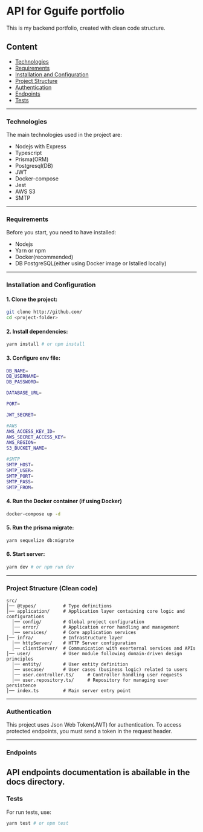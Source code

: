 # API for Gguife portfolio
This is my backend portfolio, created with clean code structure.

## Content  
- [Technologies](#technologies)  
- [Requirements](#requirements)  
- [Installation and Configuration](#installation-and-configuration)  
- [Project Structure](#project-structure-clean-code)  
- [Authentication](#authentication)  
- [Endpoints](#endpoints)  
- [Tests](#tests)  

---

### Technologies
The main technologies used in the project are:
- Nodejs with Express
- Typescript
- Prisma(ORM)
- Postgresql(DB) 
- JWT
- Docker-compose
- Jest
- AWS S3
- SMTP

---

### Requirements
Before you start, you need to have installed:
- Nodejs
- Yarn or npm
- Docker(recommended)
- DB PostgreSQL(either using Docker image or Istalled locally)

---

### Installation and Configuration
#### 1. Clone the project:
```bash
git clone http://github.com/
cd <project-folder>
```

#### 2. Install dependencies:
```bash
yarn install # or npm install
```

#### 3. Configure env file:
```bash
DB_NAME=
DB_USERNAME=
DB_PASSWORD=

DATABASE_URL=

PORT=

JWT_SECRET=

#AWS
AWS_ACCESS_KEY_ID=
AWS_SECRET_ACCESS_KEY=
AWS_REGION=
S3_BUCKET_NAME= 

#SMTP
SMTP_HOST=
SMTP_USER=
SMTP_PORT=
SMTP_PASS=
SMTP_FROM=
```

#### 4. Run the Docker container (if using Docker)
```bash
docker-compose up -d
```

#### 5. Run the prisma migrate:
```bash
yarn sequelize db:migrate
```

#### 6. Start server:
```bash
yarn dev # or npm run dev
```

---

### Project Structure (Clean code)
```
src/
│── @types/          # Type definitions
│── application/     # Application layer containing core logic and configurations
  │── config/        # Global project configuration
  │── error/         # Application error handling and management
  │── services/      # Core application services
│── infra/           # Infrastructure layer
  │── httpServer/    # HTTP Server configuration
  │── clientServer/  # Communication with exerternal services and APIs
│── user/            # User module following domain-driven design principles
  │── entity/        # User entity definition
  │── usecase/       # User cases (business logic) related to users
  │── user.controller.ts/     # Controller handling user requests
  │── user.repository.ts/     # Repository for managing user persistence
│── index.ts         # Main server entry point

```

---

### Authentication
This project uses Json Web Token(JWT) for authentication. To access protected endpoints, you must send a token in the request header.

---

### Endpoints
API endpoints documentation is abailable in the docs directory.
---

### Tests
For run tests, use:
```bash
yarn test # or npm test
```
